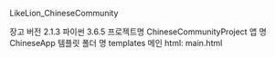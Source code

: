 LikeLion_ChineseCommunity 


장고 버전 2.1.3
파이썬 3.6.5
프로젝트명 ChineseCommunityProject
앱 명 ChineseApp
템플릿 폴더 명 templates
메인 html: main.html
